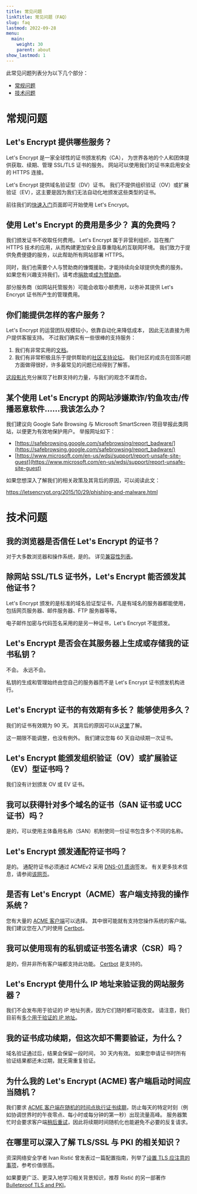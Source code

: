 ```yaml
---
title: 常见问题
linkTitle: 常见问题（FAQ）
slug: faq
lastmod: 2022-09-28
menu:
  main:
    weight: 30
    parent: about
show_lastmod: 1
---
```


此常见问题列表分为以下几个部分：

- [常规问题](#general)
- [技术问题](#technical)

# <a id="general">常规问题</a>

## Let's Encrypt 提供哪些服务？

Let's Encrypt 是一家全球性的证书颁发机构（CA）， 为世界各地的个人和团体提供获取、续期、管理 SSL/TLS 证书的服务。 网站可以使用我们的证书来启用安全的 HTTPS 连接。

Let's Encrypt 提供域名验证型（DV）证书。 我们不提供组织验证（OV）或扩展验证（EV），这主要是因为我们无法自动化地颁发这些类型的证书。

前往我们的[快速入门](/getting-started)页面即可开始使用 Let's Encrypt。

## 使用 Let's Encrypt 的费用是多少？ 真的免费吗？

我们颁发证书不收取任何费用。 Let's Encrypt 属于非营利组织，旨在推广 HTTPS 技术的应用，从而构建更加安全且尊重隐私的互联网环境。 我们致力于提供免费便捷的服务，以此帮助所有网站部署 HTTPS。

同时，我们也需要个人与赞助商的慷慨援助，才能持续向全球提供免费的服务。 如果您有兴趣支持我们，请考虑[捐款](/donate)或[成为赞助商](https://www.abetterinternet.org/sponsor)。

部分服务商（如网站托管服务）可能会收取小额费用，以弥补其提供 Let's Encrypt 证书所产生的管理费用。

## 你们能提供怎样的客户服务？

Let's Encrypt 的运营团队规模较小，依靠自动化来降低成本， 因此无法直接为用户提供客服支持。 不过我们确实有一些很棒的支持服务：

1. 我们有非常实用的[文档](/docs)。
2. 我们有非常积极且乐于提供帮助的[社区支持论坛](https://community.letsencrypt.org/)。 我们社区的成员在回答问题方面做得很好，许多最常见的问题已经得到了解答。

[这段影片](https://www.youtube.com/watch?v=Xe1TZaElTAs)充分展现了社群支持的力量，与我们的观念不谋而合。

## 某个使用 Let's Encrypt 的网站涉嫌欺诈/钓鱼攻击/传播恶意软件……我该怎么办？

我们建议向 Google Safe Browsing 与 Microsoft SmartScreen 项目举报此类网站，以便更为有效地保护用户。 举报网址如下：

- [https://safebrowsing.google.com/safebrowsing/report_badware/](https://safebrowsing.google.com/safebrowsing/report_badware/)
- [https://www.microsoft.com/en-us/wdsi/support/report-unsafe-site-guest](https://www.microsoft.com/en-us/wdsi/support/report-unsafe-site-guest)

如果您想深入了解我们的相关政策及其背后的原因，可以阅读此文：

https://letsencrypt.org/2015/10/29/phishing-and-malware.html

# <a id="technical">技术问题</a>

## 我的浏览器是否信任 Let's Encrypt 的证书？

对于大多数浏览器和操作系统，是的。 详见[兼容性列表](/docs/cert-compat)。

## 除网站 SSL/TLS 证书外，Let's Encrypt 能否颁发其他证书？

Let's Encrypt 颁发的是标准的域名验证型证书，凡是有域名的服务器都能使用，包括网页服务器、邮件服务器、FTP 服务器等等。

电子邮件加密与代码签名采用的是另一种证书，Let's Encrypt 不能颁发。

## Let's Encrypt 是否会在其服务器上生成或存储我的证书私钥？

不会。 永远不会。

私钥的生成和管理始终由您自己的服务器而不是 Let's Encrypt 证书颁发机构进行。

## Let's Encrypt 证书的有效期有多长？ 能够使用多久？

我们的证书有效期为 90 天。 其背后的原因可以从[这里](/2015/11/09/why-90-days.html)了解。

这一期限不能调整，也没有例外。 我们建议您每 60 天自动续期一次证书。

## Let's Encrypt 能颁发组织验证（OV）或扩展验证（EV）型证书吗？

我们没有计划颁发 OV 或 EV 证书。

## 我可以获得针对多个域名的证书（SAN 证书或 UCC 证书）吗？

是的，可以使用主体备用名称（SAN）机制使同一份证书包含多个不同的名称。

## Let's Encrypt 颁发通配符证书吗？

是的。 通配符证书必须通过 ACMEv2 采用 [DNS-01 质询](/docs/challenge-types/#dns-01-challenge)签发。 有关更多技术信息，请参阅[该网页](https://community.letsencrypt.org/t/acme-v2-production-environment-wildcards/55578)。

## 是否有 Let's Encrypt（ACME）客户端支持我的操作系统？

您有大量的 [ACME 客户端](/docs/client-options)可以选择。 其中很可能就有支持您操作系统的客户端。 我们建议您在入门时使用 [Certbot](https://certbot.eff.org/)。

## 我可以使用现有的私钥或证书签名请求（CSR）吗？

是的，但并非所有客户端都支持此功能。 [Certbot](https://certbot.eff.org/) 是支持的。

## Let's Encrypt 使用什么 IP 地址来验证我的网站服务器？

我们不会发布用于验证的 IP 地址列表，因为它们随时都可能改变。 请注意，我们目前有[多个用于验证的 IP 地址](https://letsencrypt.org/2020/02/19/multi-perspective-validation.html)。

## 我的证书成功续期，但这次却不需要验证，为什么？

域名验证通过后，结果会保留一段时间， 30 天内有效。 如果您申请证书时所有验证结果都还未过期，就无需重复验证。

## 为什么我的 Let's Encrypt (ACME) 客户端启动时间应当随机？

我们要求 [ACME 客户端在随机的时间点执行证书续期](https://letsencrypt.org/docs/integration-guide/#when-to-renew)，防止每天的特定时刻（例如协调世界时的午夜零点、每小时或每分钟的第一秒）出现流量高峰。 服务器繁忙时会要求客户端[稍后重试](https://developer.mozilla.org/en-US/docs/Web/HTTP/Status/503)，因此将续期时间随机化也能避免不必要的反复请求。

## 在哪里可以深入了解 TLS/SSL 与 PKI 的相关知识？

资深网络安全学者 Ivan Ristić 曾发表过一篇配置指南，列举了<a href="https://www.feistyduck.com/library/bulletproof-tls-guide/online/" target="_blank" rel="noopener noreferer">设置 TLS 应注意的事项</a>，参考价值很高。

如果要更广泛、更深入地学习相关背景知识，推荐 Ristić 的另一部著作 <a href="https://www.feistyduck.com/books/bulletproof-tls-and-pki/" target="_blank" rel="noopener noreferer">Bulletproof TLS and PKI</a>。
